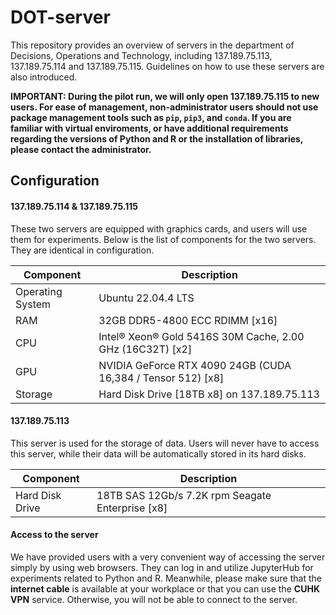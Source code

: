 # DOT-server
This repository provides an overview of servers in the department of Decisions, Operations and Technology, including 137.189.75.113, 137.189.75.114 and 137.189.75.115. Guidelines on how to use these servers are also introduced.

**IMPORTANT: During the pilot run, we will only open 137.189.75.115 to new users. For ease of management, non-administrator users should not use package management tools such as `pip`, `pip3`, and `conda`. If you are familiar with virtual enviroments, or have additional requirements regarding the versions of Python and R or the installation of libraries, please contact the administrator.**

## Configuration

#### 137.189.75.114 & 137.189.75.115
These two servers are equipped with graphics cards, and users will use them for experiments. Below is the list of components for the two servers. They are identical in configuration.

|Component| Description|
|---------|------------|
|Operating System       |Ubuntu 22.04.4 LTS|
|RAM                    |32GB DDR5-4800 ECC RDIMM [x16]|
|CPU|Intel® Xeon® Gold 5416S 30M Cache, 2.00 GHz (16C32T) [x2]|
|GPU|NVIDIA GeForce RTX 4090 24GB (CUDA 16,384 / Tensor 512) [x8]|
|Storage|Hard Disk Drive [18TB x8] on 137.189.75.113|

#### 137.189.75.113
This server is used for the storage of data. Users will never have to access this server, while their data will be automatically stored in its hard disks.

|Component| Description|
|---------|------------|
|Hard Disk Drive|18TB SAS 12Gb/s 7.2K rpm Seagate Enterprise [x8]|


#### Access to the server
We have provided users with a very convenient way of accessing the server simply by using web browsers. They can log in and utilize JupyterHub for experiments related to Python and R. Meanwhile, please make sure that the **internet cable** is available at your workplace or that you can use the **CUHK VPN** service. Otherwise, you will not be able to connect to the server. 
